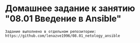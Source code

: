 # Домашнее задание к занятию "08.01 Введение в Ansible"
    Задание выполнено в отдельном репозитории: https://github.com/lenazve1996/08.01_netology_ansible